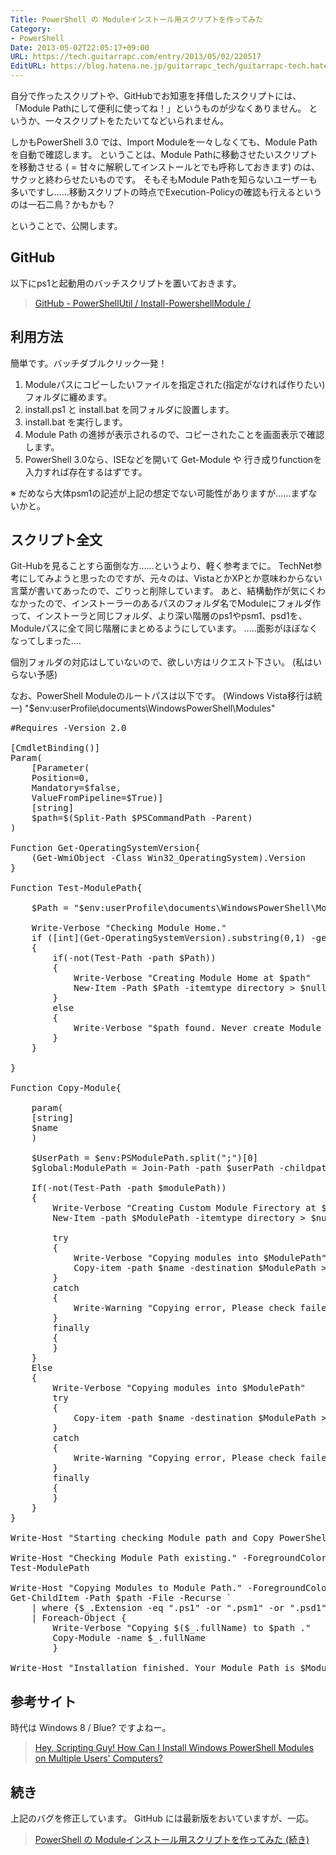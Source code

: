 ```yaml
---
Title: PowerShell の Moduleインストール用スクリプトを作ってみた
Category:
- PowerShell
Date: 2013-05-02T22:05:17+09:00
URL: https://tech.guitarrapc.com/entry/2013/05/02/220517
EditURL: https://blog.hatena.ne.jp/guitarrapc_tech/guitarrapc-tech.hatenablog.com/atom/entry/11696248318757675714
---
```


自分で作ったスクリプトや、GitHubでお知恵を拝借したスクリプトには、「Module Pathにして便利に使ってね！」というものが少なくありません。
というか、一々スクリプトをたたいてなどいられません。

しかもPowerShell 3.0 では、Import Moduleを一々しなくても、Module Pathを自動で確認します。
ということは、Module Pathに移動させたいスクリプトを移動させる ( = 甘々に解釈してインストールとでも呼称しておきます) のは、サクッと終わらせたいものです。
そもそもModule Pathを知らないユーザーも多いですし……移動スクリプトの時点でExecution-Policyの確認も行えるというのは一石二鳥？かもかも？

ということで、公開します。



<h2>GitHub</h2>

以下にps1と起動用のバッチスクリプトを置いておきます。
<blockquote><a href="https://github.com/guitarrapc/PowerShellUtil/tree/master/Install-PowershellModule" target="_blank">GitHub - PowerShellUtil / Install-PowershellModule / </a></blockquote>

<h2>利用方法</h2>
簡単です。バッチダブルクリック一発！
<ol>
	<li>Moduleパスにコピーしたいファイルを指定された(指定がなければ作りたい)フォルダに纏めます。</li>
	<li>install.ps1 と install.bat を同フォルダに設置します。</li>
	<li>install.bat を実行します。</li>
	<li>Module Path の進捗が表示されるので、コピーされたことを画面表示で確認します。</li>
	<li>PowerShell 3.0なら、ISEなどを開いて Get-Module や 行き成りfunctionを入力すれば存在するはずです。</li>
</ol>
※ だめなら大体psm1の記述が上記の想定でない可能性がありますが……まずないかと。


<h2>スクリプト全文</h2>
Git-Hubを見ることすら面倒な方……というより、軽く参考までに。
TechNet参考にしてみようと思ったのですが、元々のは、VistaとかXPとか意味わからない言葉が書いてあったので、ごりっと削除しています。
あと、結構動作が気にくわなかったので、インストーラーのあるパスのフォルダ名でModuleにフォルダ作って、インストーラと同じフォルダ、より深い階層のps1やpsm1、psd1を、Moduleパスに全て同じ階層にまとめるようにしています。
.....面影がほぼなくなってしまった....

個別フォルダの対応はしていないので、欲しい方はリクエスト下さい。 (私はいらない予感)

なお、PowerShell Moduleのルートパスは以下です。 (Windows Vista移行は統一)
"$env:userProfile\documents\WindowsPowerShell\Modules"

<pre class="brush: powershell">
#Requires -Version 2.0

[CmdletBinding()]
Param(
	[Parameter(
	Position=0,
	Mandatory=$false,
	ValueFromPipeline=$True)]
	[string]
	$path=$(Split-Path $PSCommandPath -Parent)
)

Function Get-OperatingSystemVersion{
	(Get-WmiObject -Class Win32_OperatingSystem).Version
}

Function Test-ModulePath{

	$Path = &quot;$env:userProfile\documents\WindowsPowerShell\Modules&quot;

	Write-Verbose &quot;Checking Module Home.&quot;
	if ([int](Get-OperatingSystemVersion).substring(0,1) -ge 6)
	{
		if(-not(Test-Path -path $Path))
		{
			Write-Verbose &quot;Creating Module Home at $path&quot;
			New-Item -Path $Path -itemtype directory &gt; $null
		}
		else
		{
			Write-Verbose &quot;$path found. Never create Module Direcoty and end Test-ModulePath function.&quot;
		}
	}

}

Function Copy-Module{

	param(
	[string]
	$name
	)

	$UserPath = $env:PSModulePath.split(&quot;;&quot;)[0]
	$global:ModulePath = Join-Path -path $userPath -childpath $(Get-Item $PSCommandPath).Directory.Name

	If(-not(Test-Path -path $modulePath))
	{
		Write-Verbose &quot;Creating Custom Module Firectory at $ModulePath&quot;
		New-Item -path $ModulePath -itemtype directory &gt; $null

		try
		{
			Write-Verbose &quot;Copying modules into $ModulePath&quot;
			Copy-item -path $name -destination $ModulePath &gt; $null
		}
		catch
		{
			Write-Warning &quot;Copying error, Please check failed item. If you can, please copy it to $ModulePath&quot;
		}
		finally
		{
		}
	}
	Else
	{
		Write-Verbose &quot;Copying modules into $ModulePath&quot;
		try
		{
			Copy-item -path $name -destination $ModulePath &gt; $null
		}
		catch
		{
			Write-Warning &quot;Copying error, Please check failed item. If you can, please copy it to $ModulePath&quot;
		}
		finally
		{
		}
	}
}

Write-Host &quot;Starting checking Module path and Copy PowerShell Scripts job.&quot; -ForegroundColor Green

Write-Host &quot;Checking Module Path existing.&quot; -ForegroundColor Green
Test-ModulePath

Write-Host &quot;Copying Modules to Module Path.&quot; -ForegroundColor Green
Get-ChildItem -Path $path -File -Recurse `
	| where {$_.Extension -eq &quot;.ps1&quot; -or &quot;.psm1&quot; -or &quot;.psd1&quot;} `
	| Foreach-Object {
		Write-Verbose &quot;Copying $($_.fullName) to $path .&quot;
		Copy-Module -name $_.fullName
		}

Write-Host &quot;Installation finished. Your Module Path is $ModulePath&quot; -ForegroundColor Green
</pre>



<h2>参考サイト</h2>
時代は Windows 8 / Blue? ですよねー。
<blockquote><a href="http://blogs.technet.com/b/heyscriptingguy/archive/2010/01/19/hey-scripting-guy-january-19-2010.aspx" target="_blank">Hey, Scripting Guy! How Can I Install Windows PowerShell Modules on Multiple Users' Computers?</a></blockquote>

<h2>続き</h2>
上記のバグを修正しています。
GitHub には最新版をおいていますが、一応。
<blockquote><a href="http://wp.me/p2SHCh-YR" target="_blank">PowerShell の Moduleインストール用スクリプトを作ってみた (続き)</a></blockquote>
